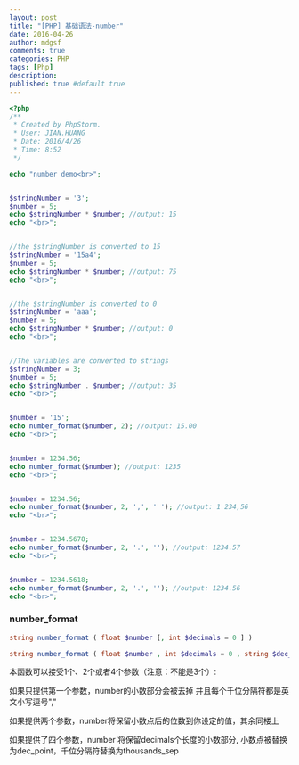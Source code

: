 ```yaml
---
layout: post
title: "[PHP] 基础语法-number"
date: 2016-04-26
author: mdgsf
comments: true
categories: PHP
tags: [Php]
description:
published: true #default true
---
```


```php
<?php
/**
 * Created by PhpStorm.
 * User: JIAN.HUANG
 * Date: 2016/4/26
 * Time: 8:52
 */

echo "number demo<br>";


$stringNumber = '3';
$number = 5;
echo $stringNumber * $number; //output: 15
echo "<br>";


//the $stringNumber is converted to 15
$stringNumber = '15a4';
$number = 5;
echo $stringNumber * $number; //output: 75
echo "<br>";


//the $stringNumber is converted to 0
$stringNumber = 'aaa';
$number = 5;
echo $stringNumber * $number; //output: 0
echo "<br>";


//The variables are converted to strings
$stringNumber = 3;
$number = 5;
echo $stringNumber . $number; //output: 35
echo "<br>";


$number = '15';
echo number_format($number, 2); //output: 15.00
echo "<br>";


$number = 1234.56;
echo number_format($number); //output: 1235
echo "<br>";


$number = 1234.56;
echo number_format($number, 2, ',', ' '); //output: 1 234,56
echo "<br>";


$number = 1234.5678;
echo number_format($number, 2, '.', ''); //output: 1234.57
echo "<br>";


$number = 1234.5618;
echo number_format($number, 2, '.', ''); //output: 1234.56
echo "<br>";

```

### number_format

```php
string number_format ( float $number [, int $decimals = 0 ] )
```

```php
string number_format ( float $number , int $decimals = 0 , string $dec_point = "." , string $thousands_sep = "," )
```

本函数可以接受1个、2个或者4个参数（注意：不能是3个）:

如果只提供第一个参数，number的小数部分会被去掉 并且每个千位分隔符都是英文小写逗号","

如果提供两个参数，number将保留小数点后的位数到你设定的值，其余同楼上

如果提供了四个参数，number 将保留decimals个长度的小数部分, 小数点被替换为dec_point，千位分隔符替换为thousands_sep
